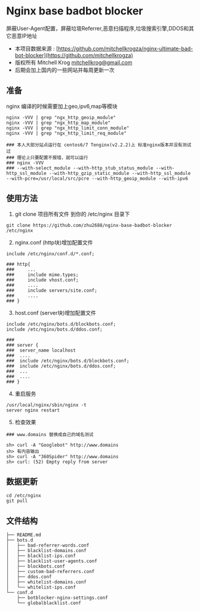 Nginx base badbot blocker
=====================
屏蔽User-Agent配置，屏蔽垃圾Referrer,恶意扫描程序,垃圾搜索引擎,DDOS和其它恶意IP地址

 - 本项目数据来源 : 
[https://github.com/mitchellkrogza/nginx-ultimate-bad-bot-blocker](https://github.com/mitchellkrogza)
 - 版权所有 Mitchell Krog <mitchellkrog@gmail.com>
 - 后期会加上国内的一些网站并每周更新一次

## 准备
nginx 编译的时候需要加上geo,ipv6,map等模块

```
nginx -VVV | grep "ngx_http_geoip_module"
nginx -VVV | grep "ngx_http_map_module"
nginx -VVV | grep "ngx_http_limit_conn_module"
nginx -VVV | grep "ngx_http_limit_req_module"

### 本人大部分站点运行在 centos6/7 Tenginx(v2.2.2)上 标准nginx版本并没有测试过
### 理论上只要配置不报错，就可以运行
### nginx -VVV
### --with-select_module --with-http_stub_status_module --with-http_ssl_module --with-http_gzip_static_module --with-http_ssl_module --with-pcre=/usr/local/src/pcre --with-http_geoip_module --with-ipv6

```

## 使用方法

1. git clone 项目所有文件 到你的 /etc/nginx 目录下

```
git clone https://github.com/zhu2688/nginx-base-badbot-blocker /etc/nginx
```

2. nginx.conf (http块)增加配置文件

```
include /etc/nginx/conf.d/*.conf;

### http{
###     ...
###     include mime.types;
###     include vhost.conf;
###     ....
###     include servers/site.conf;
###     ....
### }
```

3. host.conf (server块)增加配置文件

```
include /etc/nginx/bots.d/blockbots.conf;
include /etc/nginx/bots.d/ddos.conf;

### 
### server {
###  server_name localhost
###  ....
###  include /etc/nginx/bots.d/blockbots.conf;
###  include /etc/nginx/bots.d/ddos.conf;
###  ...
###  ....
### }

```

4. 重启服务

```
/usr/local/nginx/sbin/nginx -t
server nginx restart
```

5. 检查效果

```
### www.domains 替换成自己的域名测试

sh> curl -A "Googlebot" http://www.domains
sh> 有内容输出
sh> curl -A "360Spider" http://www.domains
sh> curl: (52) Empty reply from server

```

## 数据更新
```
cd /etc/nginx 
git pull
```

## 文件结构
```
├── README.md
├── bots.d
│   ├── bad-referrer-words.conf
│   ├── blacklist-domains.conf
│   ├── blacklist-ips.conf
│   ├── blacklist-user-agents.conf
│   ├── blockbots.conf
│   ├── custom-bad-referrers.conf
│   ├── ddos.conf
│   ├── whitelist-domains.conf
│   └── whitelist-ips.conf
└── conf.d
    ├── botblocker-nginx-settings.conf
    └── globalblacklist.conf
```
